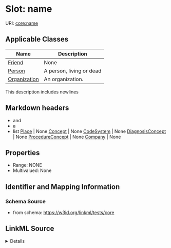 # Slot: name

URI: [core:name](https://w3id.org/linkml/tests/core/name)



<!-- no inheritance hierarchy -->




## Applicable Classes

| Name | Description |
| --- | --- |
[Friend](Friend.md) | None
[Person](Person.md) | A person, living or dead
[Organization](Organization.md) | An organization.

This description
includes newlines

## Markdown headers

 * and
 * a
 * list
[Place](Place.md) | None
[Concept](Concept.md) | None
[CodeSystem](CodeSystem.md) | None
[DiagnosisConcept](DiagnosisConcept.md) | None
[ProcedureConcept](ProcedureConcept.md) | None
[Company](Company.md) | None






## Properties

* Range: NONE
* Multivalued: None







## Identifier and Mapping Information







### Schema Source


* from schema: https://w3id.org/linkml/tests/core




## LinkML Source

<details>
```yaml
name: name
from_schema: https://w3id.org/linkml/tests/core
rank: 2
alias: name
domain_of:
- Friend
- Person
- Organization
- Place
- Concept
- CodeSystem
required: false

```
</details>